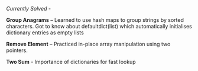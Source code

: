 *Currently Solved* - 

**Group Anagrams** – Learned to use hash maps to group strings by sorted characters. Got to know about defaultdict(list) which automatically initialises dictionary entries as empty lists

**Remove Element** – Practiced in-place array manipulation using two pointers.

**Two Sum** - Importance of dictionaries for fast lookup
